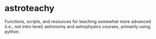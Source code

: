 # astroteachy
Functions, scripts, and resources for teaching somewhat more advanced (i.e., not intro level) astronomy and astrophysics courses, primarily using python. 
